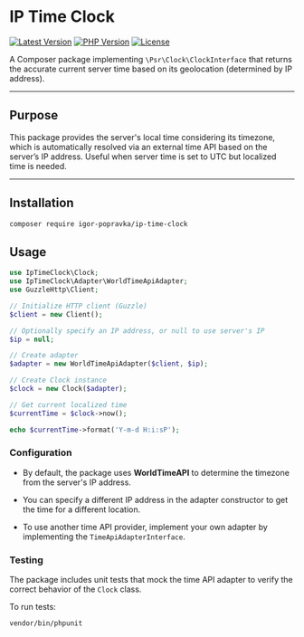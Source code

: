 
# IP Time Clock

[![Latest Version](https://img.shields.io/github/release/igor-popravka/ip-time-clock.svg)](https://github.com/igor-popravka/ip-time-clock/releases)
[![PHP Version](https://img.shields.io/packagist/php-v/your-vendor/ip-time-clock.svg)](https://www.php.net/)
[![License](https://img.shields.io/github/license/igor-popravka/ip-time-clock.svg)](LICENSE)

A Composer package implementing `\Psr\Clock\ClockInterface` that returns the accurate current server time based on its geolocation (determined by IP address).

---

## Purpose

This package provides the server's local time considering its timezone, which is automatically resolved via an external time API based on the server’s IP address. Useful when server time is set to UTC but localized time is needed.

---

## Installation

```bash
composer require igor-popravka/ip-time-clock
```

## Usage

```php
use IpTimeClock\Clock;
use IpTimeClock\Adapter\WorldTimeApiAdapter;
use GuzzleHttp\Client;

// Initialize HTTP client (Guzzle)
$client = new Client();

// Optionally specify an IP address, or null to use server's IP
$ip = null;

// Create adapter
$adapter = new WorldTimeApiAdapter($client, $ip);

// Create Clock instance
$clock = new Clock($adapter);

// Get current localized time
$currentTime = $clock->now();

echo $currentTime->format('Y-m-d H:i:sP');

```

### Configuration

- By default, the package uses **WorldTimeAPI** to determine the timezone from the server's IP address.

- You can specify a different IP address in the adapter constructor to get the time for a different location.

- To use another time API provider, implement your own adapter by implementing the `TimeApiAdapterInterface`.

### Testing

The package includes unit tests that mock the time API adapter to verify the correct behavior of the `Clock` class.

To run tests:

```bash
vendor/bin/phpunit
```